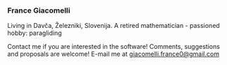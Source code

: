### France Giacomelli
Living in Davča, Železniki, Slovenija.
A retired mathematician - passioned hobby: paragliding

Contact me if you are interested in the software!
Comments, suggestions and proposals are welcome!
E-mail me at [giacomelli.france0@gmail.com](mailto:giacomelli.france0@gmail.com)